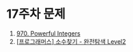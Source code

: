 # 17주차 문제

1. [970. Powerful Integers](https://leetcode.com/problems/powerful-integers/)
2. [[프로그래머스] 소수찾기 - 완전탐색 Level2](https://programmers.co.kr/learn/courses/30/lessons/42839)
